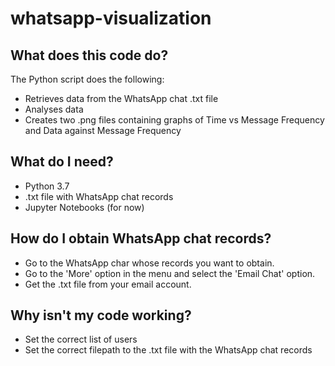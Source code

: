 # whatsapp-visualization

## What does this code do?
The Python script does the following:
- Retrieves data from the WhatsApp chat .txt file
- Analyses data
- Creates two .png files containing graphs of Time vs Message Frequency and Data against Message Frequency

## What do I need?

- Python 3.7
- .txt file with WhatsApp chat records
- Jupyter Notebooks (for now)

## How do I obtain WhatsApp chat records?

- Go to the WhatsApp char whose records you want to obtain. 
- Go to the 'More' option in the menu and select the 'Email Chat' option.
- Get the .txt file from your email account.

## Why isn't my code working? 

- Set the correct list of users
- Set the correct filepath to the .txt file with the WhatsApp chat records
